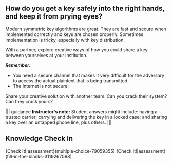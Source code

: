 ## How do you get a key safely into the right hands, and keep it from prying eyes? ##

Modern symmetric key algorithms are great. They are fast and secure when implemented correctly and keys are chosen properly. Sometimes implementation is tricky, especially with key distribution.

With a partner, explore creative ways of how you could share a key between yourselves at your institution.

***Remember:*** 
-  You need a secure channel that makes it very difficult for the adversary to access the actual plaintext that is being transmitted.
-  The Internet is not secure!

Share your creative solution with another team.  Can you crack their system?  
Can they crack yours?

||| guidance
**Instructor's note:** Student answers might include: having a trusted carrier;  carrying and delivering the key in a locked case; and sharing a key over an untapped phone line, plus others.
|||

## Knowledge Check In
{Check It!|assessment}(multiple-choice-79059355)
{Check It!|assessment}(fill-in-the-blanks-3119267098)

